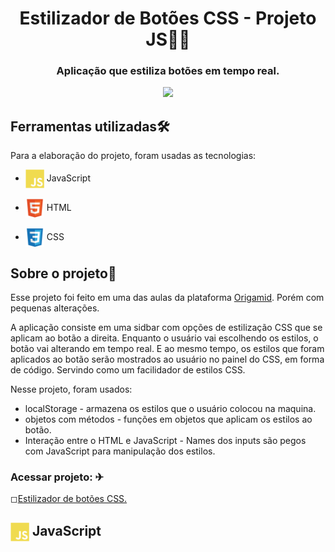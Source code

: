 <div> 
  <h1 align="center">Estilizador de Botões CSS - Projeto JS👨‍💻</h1> 
</div>

<div>
  <h3 align="center">Aplicação que estiliza botões em tempo real.</h3>
</div>

<div align='center'>
	<img src= "https://github.com/WillianOL/Criador-de-Botao/assets/112639055/0980282c-d502-4595-8a09-e7578882bd50" width='850px'>
</div>


## Ferramentas utilizadas🛠️

<div>
	<p>Para a elaboração do projeto, foram usadas as tecnologias: </p>
</div>

<ul>
 	<li>
  		<img align="center" width="30" src="https://raw.githubusercontent.com/devicons/devicon/master/icons/javascript/javascript-plain.svg"> JavaScript
 	</li>
	<br>
	<li> 
		<img align="center" width="30" src="https://raw.githubusercontent.com/devicons/devicon/master/icons/html5/html5-original.svg"> HTML
 	</li>
	<br>
 	<li> 
  		<img align="center" width="30" src="https://raw.githubusercontent.com/devicons/devicon/master/icons/css3/css3-original.svg"> CSS 
 	</li>

</ul>

<div>
	<h2>Sobre o projeto📃</h2>
</div>
	
<div>
	<p>Esse projeto foi feito em uma das aulas da plataforma <a href="https://www.origamid.com/">Origamid</a>. Porém com pequenas alterações.</p>
	<p>A aplicação consiste em uma sidbar com opções de estilização CSS que se aplicam ao botão a direita. Enquanto o usuário vai escolhendo os estilos, o botão vai alterando em tempo real. E ao mesmo tempo, os estilos que foram aplicados ao botão serão mostrados ao usuário no painel do CSS, em forma de código. Servindo como um facilidador de estilos CSS.</p>
 <p>Nesse projeto, foram usados:</p>
 <ul>
  <li>localStorage - armazena os estilos que o usuário colocou na maquina.</li>
  <li>objetos com métodos - funções em objetos que aplicam os estilos ao botão.</li>
  <li>Interação entre o HTML e JavaScript - Names dos inputs são pegos com JavaScript para manipulação dos estilos.</li>
 </ul>
</div>

### Acessar projeto: ✈

◻<a href="https://willianol.github.io/Criador-de-Botao/assets/index.html">Estilizador de botões CSS.</a>


## <img align="center" width="30" src="https://raw.githubusercontent.com/devicons/devicon/master/icons/javascript/javascript-plain.svg"> JavaScript

